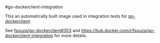 #go-dockerclient-integration

This an automatically built image used in integration tests for
[go-dockerclient](http://github.com/fsouza/go-dockerclient/).

See [fsouza/go-dockerclient#353](https://github.com/fsouza/go-dockerclient/issues/353) and
https://hub.docker.com/r/fsouza/go-dockerclient-integration for more details.
